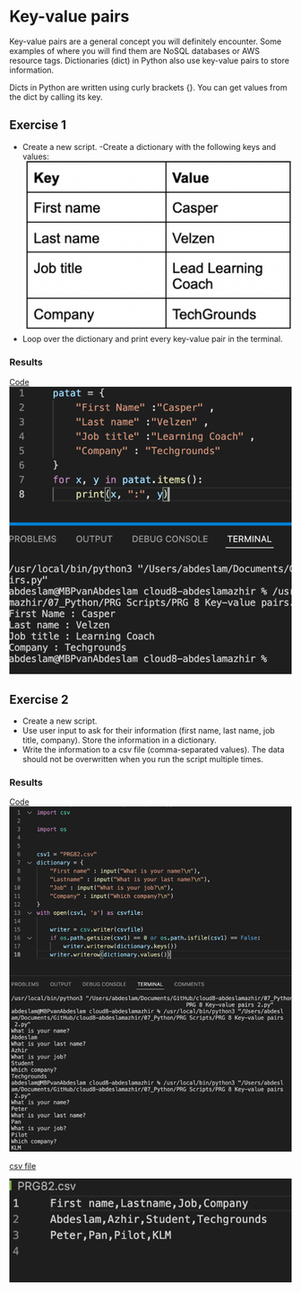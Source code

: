 # Key-value pairs

Key-value pairs are a general concept you will definitely encounter. Some examples of where you will find them are NoSQL databases or AWS resource tags. Dictionaries (dict) in Python also use key-value pairs to store information.

Dicts in Python are written using curly brackets {}. You can get values from the dict by calling its key. 

## Exercise 1


- Create a new script.
-Create a dictionary with the following keys and values:
![screenshot](../00_includes/python/8x.png)
- Loop over the dictionary and print every key-value pair in the terminal.





### Results
[Code](https://github.com/TechGrounds-Cloud8/cloud8-abdeslamazhir/blob/main/07_Python/PRG%20Scripts/PRG%208%20Key-value%20pairs%201.py)
![screenshot](../00_includes/python/81.png)



## Exercise 2


- Create a new script.
- Use user input to ask for their information (first name, last name, job title, company). Store the information in a dictionary.
- Write the information to a csv file (comma-separated values). The data should not be overwritten when you run the script multiple times.





### Results
[Code](https://github.com/TechGrounds-Cloud8/cloud8-abdeslamazhir/blob/main/07_Python/PRG%20Scripts/PRG%208%20Key-value%20pairs%202.py)
![screenshot](../00_includes/python/82.png)

[csv file](https://github.com/TechGrounds-Cloud8/cloud8-abdeslamazhir/blob/main/PRG82.csv)

![screenshot](../00_includes/python/822.png)
